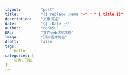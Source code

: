 ```yaml
---
layout:         "post"
title:          "{{ replace .Name "-" " " | title }}"
description:    "文章描述"
date:           "{{ .Date }}"
author:         "codeSu"
URL:            "文件web访问路径"
image:          "顶部图片路径"
draft:          false
tags:
  - Hello
categories: [
    分类，顶部
]
---
```

